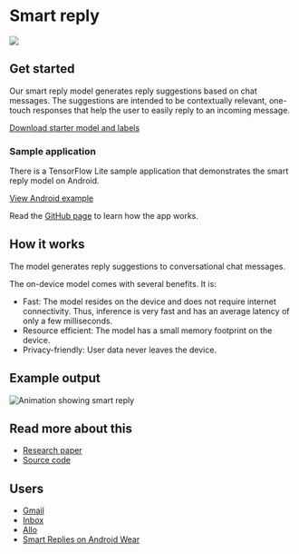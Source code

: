 # Smart reply

<img src="../images/smart_reply.png" class="attempt-right" />

## Get started

Our smart reply model generates reply suggestions based on chat messages. The
suggestions are intended to be contextually relevant, one-touch responses that
help the user to easily reply to an incoming message.

<a class="button button-primary" href="https://storage.googleapis.com/download.tensorflow.org/models/tflite/smartreply_1.0_2017_11_01.zip">Download
starter model and labels</a>

### Sample application

There is a TensorFlow Lite sample application that demonstrates the smart reply
model on Android.

<a class="button button-primary" href="https://github.com/uve/tensorflow/tree/master/tensorflow/lite/models/smartreply">View
Android example</a>

Read the
[GitHub page](https://github.com/uve/tensorflow/tree/master/tensorflow/lite/models/smartreply/g3doc)
to learn how the app works.

## How it works

The model generates reply suggestions to conversational chat messages.

The on-device model comes with several benefits. It is:
<ul>
  <li>Fast: The model resides on the device and does not require internet connectivity. Thus, inference is very fast and has an average latency of only a few milliseconds.</li>
  <li>Resource efficient: The model has a small memory footprint on the device.</li>
  <li>Privacy-friendly: User data never leaves the device.</li>
</ul>

## Example output

<img alt="Animation showing smart reply" src="images/smart_reply.gif" />

## Read more about this

<ul>
  <li><a href="https://arxiv.org/pdf/1708.00630.pdf">Research paper</a></li>
  <li><a href="https://github.com/uve/tensorflow/tree/master/tensorflow/lite/models/smartreply/">Source code</a></li>
</ul>

## Users

<ul>
  <li><a href="https://www.blog.google/products/gmail/save-time-with-smart-reply-in-gmail/">Gmail</a></li>
  <li><a href="https://www.blog.google/products/gmail/computer-respond-to-this-email/">Inbox</a></li>
  <li><a href="https://blog.google/products/allo/google-allo-smarter-messaging-app/">Allo</a></li>
  <li><a href="https://research.googleblog.com/2017/02/on-device-machine-intelligence.html">Smart Replies on Android Wear</a></li>
</ul>
